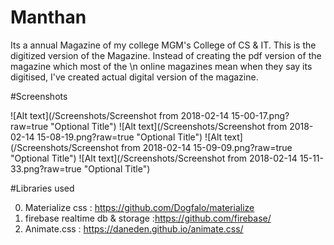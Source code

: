 # Manthan

Its a annual Magazine of my college MGM's College of CS & IT.
This is the digitized version of the Magazine. Instead of creating the pdf version of the magazine which most of the \n
online magazines mean when they say its digitised, I've created actual digital version of the magazine.

#Screenshots

![Alt text](/Screenshots/Screenshot from 2018-02-14 15-00-17.png?raw=true "Optional Title")
![Alt text](/Screenshots/Screenshot from 2018-02-14 15-08-19.png?raw=true "Optional Title")
![Alt text](/Screenshots/Screenshot from 2018-02-14 15-09-09.png?raw=true "Optional Title")
![Alt text](/Screenshots/Screenshot from 2018-02-14 15-11-33.png?raw=true "Optional Title")

#Libraries used

0. Materialize css : https://github.com/Dogfalo/materialize
1. firebase realtime db & storage :https://github.com/firebase/
2. Animate.css : https://daneden.github.io/animate.css/
